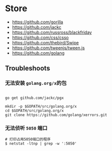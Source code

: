 # Store

* https://github.com/gorilla
* https://github.com/jackc
* https://github.com/russross/blackfriday
* https://github.com/css/csso
* https://github.com/thebird/Swipe
* https://github.com/tweenjs/tween.js
* https://github.com/golang



## Troubleshoots

### 无法安装 `golang.org/x`的包
 
```

go get github.com/jackc/pgx

mkdir -p $GOPATH/src/golang.org/x
cd $GOPATH/src/golang.org/x
git clone https://github.com/golang/xerrors.git

```

### 无法侦听 `5050` 端口 
```shell script
# 打印占用5050端口的程序
$ netstat -ltnp | grep -w ':5050' 

```